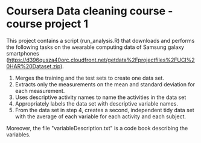 # Coursera Data cleaning course - course project 1
This project contains a script (run_analysis.R) that downloads and performs the following tasks on the wearable computing data of Samsung galaxy smartphones (https://d396qusza40orc.cloudfront.net/getdata%2Fprojectfiles%2FUCI%20HAR%20Dataset.zip).
1. Merges the training and the test sets to create one data set.
2. Extracts only the measurements on the mean and standard deviation for each measurement.
3. Uses descriptive activity names to name the activities in the data set
4. Appropriately labels the data set with descriptive variable names.
5. From the data set in step 4, creates a second, independent tidy data set with the average of each variable for each activity and each subject.

Moreover, the file "variableDescription.txt" is a code book describing the variables.